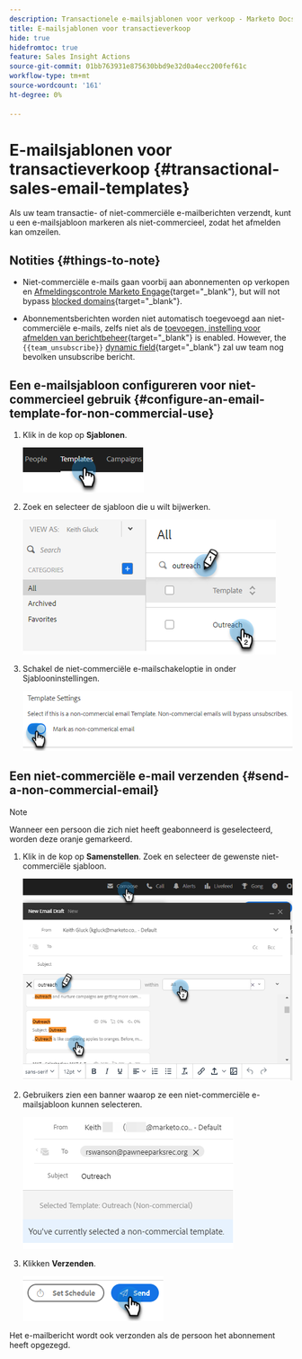 ```yaml
---
description: Transactionele e-mailsjablonen voor verkoop - Marketo Docs - Productdocumentatie
title: E-mailsjablonen voor transactieverkoop
hide: true
hidefromtoc: true
feature: Sales Insight Actions
source-git-commit: 01bb763931e875630bbd9e32d0a4ecc200fef61c
workflow-type: tm+mt
source-wordcount: '161'
ht-degree: 0%

---
```


# E-mailsjablonen voor transactieverkoop {#transactional-sales-email-templates}

Als uw team transactie- of niet-commerciële e-mailberichten verzendt, kunt u een e-mailsjabloon markeren als niet-commercieel, zodat het afmelden kan omzeilen.

## Notities {#things-to-note}

* Niet-commerciële e-mails gaan voorbij aan abonnementen op verkopen en [Afmeldingscontrole Marketo Engage](/help/marketo/product-docs/marketo-sales-insight/actions/email/unsubscribes/marketo-unsubscribe-check.md){target="_blank"}, but will not bypass [blocked domains](/help/marketo/product-docs/marketo-sales-insight/actions/admin/blocked-domains.md){target="_blank"}.

* Abonnementsberichten worden niet automatisch toegevoegd aan niet-commerciële e-mails, zelfs niet als de [toevoegen, instelling voor afmelden van berichtbeheer](/help/marketo/product-docs/marketo-sales-insight/actions/email/unsubscribes/auto-append-unsubscribe-message-setting.md){target="_blank"} is enabled. However, the `{{team_unsubscribe}}` [dynamic field](/help/marketo/product-docs/marketo-sales-insight/actions/templates/dynamic-fields.md){target="_blank"} zal uw team nog bevolken unsubscribe bericht.

## Een e-mailsjabloon configureren voor niet-commercieel gebruik {#configure-an-email-template-for-non-commercial-use}

1. Klik in de kop op **Sjablonen**.

   ![](assets/transactional-sales-email-templates-1.png)

1. Zoek en selecteer de sjabloon die u wilt bijwerken.

   ![](assets/transactional-sales-email-templates-2.png)

1. Schakel de niet-commerciële e-mailschakeloptie in onder Sjablooninstellingen.

   ![](assets/transactional-sales-email-templates-3.png)

## Een niet-commerciële e-mail verzenden {#send-a-non-commercial-email}

>[!NOTE]
>
>Wanneer een persoon die zich niet heeft geabonneerd is geselecteerd, worden deze oranje gemarkeerd.

1. Klik in de kop op **Samenstellen**. Zoek en selecteer de gewenste niet-commerciële sjabloon.

   ![](assets/transactional-sales-email-templates-4.png)

1. Gebruikers zien een banner waarop ze een niet-commerciële e-mailsjabloon kunnen selecteren.

   ![](assets/transactional-sales-email-templates-5.png)

1. Klikken **Verzenden**.

   ![](assets/transactional-sales-email-templates-6.png)

Het e-mailbericht wordt ook verzonden als de persoon het abonnement heeft opgezegd.
